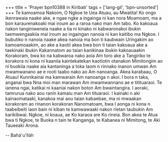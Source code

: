 +++
title = 'Prayer bpn10388 in Kiribati'
tags = ['lang-gil', 'bpn-unsorted']
+++
Te kamoamoa Nakoim, O Ngkoe te Uea Atuau, au Mwatita! Ko ongo ikenrawaia naake ake, e ngae ngke a ingainga ni kan nora Moamoam, ma a bon karaurenakoaki mai iroum ao a raroa nako man Am tabo. Ko kakoaua nakon tanginiweneia naake a tia ni kinako ni kabwaronakoi ibukin taemwengaakiia mai iroum ao ingaingan nanoia ni kan kaitibo ma Ngkoe. I bubutiko n nanoia naake akea nanoia ma bon ti kaubwain Uringakim ao kamoamoaakim, ao ake a kaotii akea bwa bon ti taian kakoaua ake a taekinaki ibukin Kakannatom ao taian kanikinaa ibukin kakoauaakin Korakoram, bwa ko na kabwaroa nako aoia Am toro ake a Tangiriko te korakora ni kona ni kaaniia kaintekatekan kaotiotin otanakon Mimitongim ao ni buokiia naake aia kantaninga a toka Iaom n rinnako inanon umwan Am mwamwanano ae e rooti taabo nako ao Am nanoanga.
Akea karabaau, O Atuau! Kunnikainai ma kamwarain Am nanoanga n akoi. I bora n taka, anganai bwa Nna moi man marawan Am mwamwannano ae e titituaraoi. Te ianena ngai, katikai ni kaaniai nakon boton Am bwaintangira. I aoraki, tamrurua nako aou ranin kamaiu man Am tituaraoi. I kainaki n aki kainaomataaki, kanakoa mai aou taian kabaebae, ma ni mwaakan korakoram ao rinanon korakoran Nanomatoam, bwa I aonga ni kona n taabeibeiti iaon bain ni kiban te kamwawaaki nakon rietan taubukin Am karikibwai. Ngkoe, ni koaua, ae Ko karaoa are Ko rineia. Bon akea te Atua bwa ti Ngkoe, te Buoka n tain te Kanganga, te Kabanea ni Mimitong, te Aki Taueeaki Arona.

-- Bahá'u'lláh
